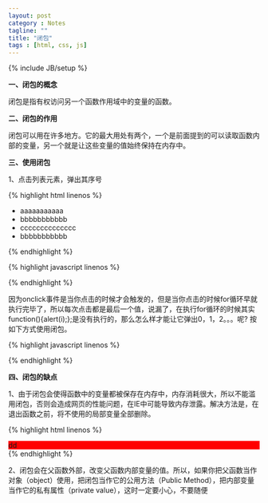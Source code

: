 ```yaml
---
layout: post
category : Notes
tagline: ""
title: "闭包"
tags : [html, css, js]
---
```

{% include JB/setup %}

**一、闭包的概念**

闭包是指有权访问另一个函数作用域中的变量的函数。

**二、闭包的作用**

闭包可以用在许多地方。它的最大用处有两个，一个是前面提到的可以读取函数内部的变量，另一个就是让这些变量的值始终保持在内存中。

**三、使用闭包**

1、点击列表元素，弹出其序号

{% highlight html linenos %}
<body>
  <ul>
    <li>aaaaaaaaaaa</li>
    <li>bbbbbbbbbbb</li>
    <li>cccccccccccccc</li>
    <li>bbbbbbbbbbb</li>
  </ul>
</body>
{% endhighlight %}

{% highlight javascript linenos %}
<script type="text/javascript">
  window.onload=function(){
    var oLis=document.getElementsByTagName('li');
    for(var i=0;i<oLis.length;i++){
      oLis[i].onclick=function(){
        alert(i);//弹出来的总是4，为什么呢？
      };
    }
  };
 </script>
{% endhighlight %}

因为onclick事件是当你点击的时候才会触发的，但是当你点击的时候for循环早就执行完毕了，所以每次点击都是最后一个值，说漏了，在执行for循环的时候其实function(){alert(i);};是没有执行的，那么怎么样才能让它弹出0，1，2。。。呢? 按如下方式使用闭包。

{% highlight javascript linenos %}
<script type="text/javascript">
  window.onload=function(){
    var oLis=document.getElementsByTagName('li');
    for(var i=0;i<oLis.length;i++){
      (function(i){
        oLis[i].onclick=function(){
          alert(i);//这次就依次弹出0，1，2，3了
        };
      })(i);
    }
  };
</script>
{% endhighlight %}

**四、闭包的缺点**

1、由于闭包会使得函数中的变量都被保存在内存中，内存消耗很大，所以不能滥用闭包，否则会造成网页的性能问题，在IE中可能导致内存泄露。解决方法是，在退出函数之前，将不使用的局部变量全部删除。

{% highlight html linenos %}
<head>
<meta http-equiv="Content-Type" content="text/html; charset=gb2312" />
<title>无标题文档</title>
<script type="text/javascript">
  window.onload=function(){
    var oDiv=document.getElementById('div1');
    oDiv.onclick=function(){
      alert(oDiv.id);
    };
    window.onunload=function(){
      oDiv.onclick=null;
    };
  };
</script>
</head>
<body>
  <div id="div1" style="background-color:#FF0000">dd</div>
</body>
{% endhighlight %}

2、闭包会在父函数外部，改变父函数内部变量的值。所以，如果你把父函数当作对象（object）使用，把闭包当作它的公用方法（Public Method），把内部变量当作它的私有属性（private value），这时一定要小心，不要随便